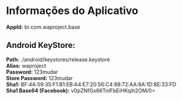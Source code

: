 Informações do Aplicativo
=========================

**AppId:** br.com.waproject.base  

Android KeyStore:
-----------------

**Path:** ./android/keystores/release.keystore  
**Alias:** waproject  
**Password:** 123mudar  
**Store Password:** 123mudar  
**Sha1:** BF:4A:59:35:F1:B1:EB:A4:E7:20:56:C4:88:72:AA:8A:1D:8E:33:FD  
**Sha1 Base64 (Facebook):** v0pZNfGx66TnIFbEiHKqih2OM/0=  